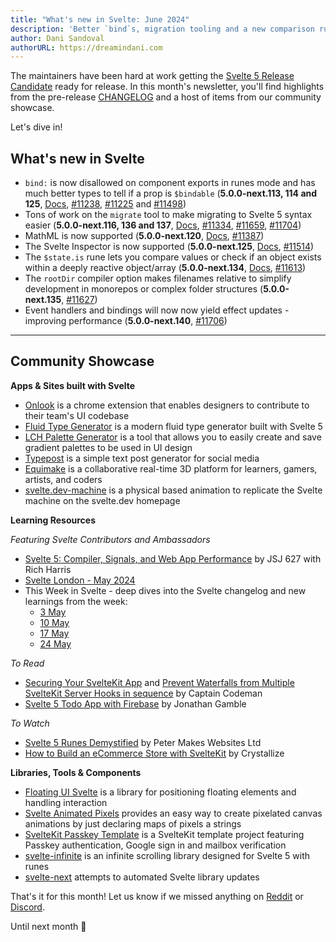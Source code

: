 ```yaml
---
title: "What's new in Svelte: June 2024"
description: 'Better `bind`s, migration tooling and a new comparison rune'
author: Dani Sandoval
authorURL: https://dreamindani.com
---
```


The maintainers have been hard at work getting the [Svelte 5 Release Candidate](https://svelte.dev/blog/svelte-5-release-candidate) ready for release. In this month's newsletter, you'll find highlights from the pre-release [CHANGELOG](https://github.com/sveltejs/svelte/blob/main/packages/svelte/CHANGELOG.md) and a host of items from our community showcase.

Let's dive in!

## What's new in Svelte

- `bind:` is now disallowed on component exports in runes mode and has much better types to tell if a prop is `$bindable` (**5.0.0-next.113, 114 and 125**, [Docs](https://svelte-5-preview.vercel.app/docs/runes#bindable), [#11238](https://github.com/sveltejs/svelte/pull/11238), [#11225](https://github.com/sveltejs/svelte/pull/11225) and [#11498](https://github.com/sveltejs/svelte/pull/11498))
- Tons of work on the `migrate` tool to make migrating to Svelte 5 syntax easier (**5.0.0-next.116, 136 and 137**, [Docs](https://svelte-5-preview.vercel.app/docs/old-vs-new), [#11334](https://github.com/sveltejs/svelte/pull/11334), [#11659](https://github.com/sveltejs/svelte/pull/11659), [#11704](https://github.com/sveltejs/svelte/pull/11704))
- MathML is now supported (**5.0.0-next.120**, [Docs](https://www.w3.org/TR/mathml-core/#mathml-elements-and-attributes), [#11387](https://github.com/sveltejs/svelte/pull/11387))
- The Svelte Inspector is now supported (**5.0.0-next.125**, [Docs](https://github.com/sveltejs/vite-plugin-svelte/blob/main/docs/inspector.md), [#11514](https://github.com/sveltejs/svelte/pull/11514))
- The `$state.is` rune lets you compare values or check if an object exists within a deeply reactive object/array (**5.0.0-next.134**, [Docs](https://svelte-5-preview.vercel.app/docs/runes#state-is), [#11613](https://github.com/sveltejs/svelte/pull/11613))
- The `rootDir` compiler option makes filenames relative to simplify development in monorepos or complex folder structures (**5.0.0-next.135**, [#11627](https://github.com/sveltejs/svelte/pull/11627))
- Event handlers and bindings will now now yield effect updates - improving performance (**5.0.0-next.140**, [#11706](https://github.com/sveltejs/svelte/pull/11706))


---

## Community Showcase

**Apps & Sites built with Svelte**

- [Onlook](https://onlook.dev/) is a chrome extension that enables designers to contribute to their team's UI codebase
- [Fluid Type Generator](https://fluid-type.tolin.ski/) is a modern fluid type generator built with Svelte 5
- [LCH Palette Generator](https://github.com/pauslyapp/lch-palette) is a tool that allows you to easily create and save gradient palettes to be used in UI design
- [Typepost](https://dezain.io/typepost/) is a simple text post generator for social media
- [Equimake](https://equimake.com/) is a collaborative real-time 3D platform for learners, gamers, artists, and coders
- [svelte.dev-machine](https://github.com/Neosoulink/svelte.dev-machine) is a physical based animation to replicate the Svelte machine on the svelte.dev homepage 


**Learning Resources**

_Featuring Svelte Contributors and Ambassadors_
- [Svelte 5: Compiler, Signals, and Web App Performance](https://www.youtube.com/watch?v=mjYt35lN3-k) by JSJ 627 with Rich Harris
- [Svelte London - May 2024](https://www.youtube.com/watch?v=EggM2qMzqdU)
- This Week in Svelte - deep dives into the Svelte changelog and new learnings from the week:
  - [3 May](https://www.youtube.com/watch?v=8FXwOtj5NpY)
  - [10 May](https://www.youtube.com/watch?v=3WcU7imp0lQ)
  - [17 May](https://www.youtube.com/watch?v=O1VoD-xhYqs)
  - [24 May](https://www.youtube.com/watch?v=HDjPn8FH-X0)


_To Read_

- [Securing Your SvelteKit App](https://captaincodeman.com/securing-your-sveltekit-app) and [Prevent Waterfalls from Multiple SvelteKit Server Hooks in sequence](https://captaincodeman.com/prevent-waterfalls-from-multiple-sveltekit-server-hooks-in-sequence) by Captain Codeman
- [Svelte 5 Todo App with Firebase](https://code.build/p/svelte-5-todo-app-with-firebase-X1Tr3J) by Jonathan Gamble


_To Watch_

- [Svelte 5 Runes Demystified](https://www.youtube.com/playlist?list=PLBvLZ-dkskrKpA01nOZiQE_1SBFyFNB-6) by Peter Makes Websites Ltd
- [How to Build an eCommerce Store with SvelteKit](https://www.youtube.com/watch?v=S1lK4eJH0tI&t=6s) by Crystallize


**Libraries, Tools & Components**

- [Floating UI Svelte](https://github.com/skeletonlabs/floating-ui-svelte) is a library for positioning floating elements and handling interaction
- [Svelte Animated Pixels](https://github.com/tncrazvan/svelte-animated-pixels) provides an easy way to create pixelated canvas animations by just declaring maps of pixels a strings
- [SvelteKit Passkey Template](https://github.com/passlock-dev/svelte-passkeys) is a SvelteKit template project featuring Passkey authentication, Google sign in and mailbox verification
- [svelte-infinite](https://github.com/ndom91/svelte-infinite) is an infinite scrolling library designed for Svelte 5 with runes
- [svelte-next](https://github.com/shinokada/svelte-next) attempts to automated Svelte library updates


That's it for this month! Let us know if we missed anything on [Reddit](https://www.reddit.com/r/sveltejs/) or [Discord](https://discord.gg/svelte).

Until next month 👋
